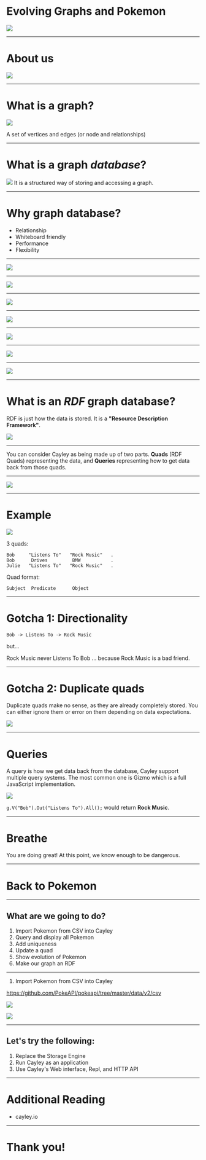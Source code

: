 <!-- page_number: true -->

# Evolving Graphs and Pokemon

![](cover.jpg)

---

# About us

![](about-us.png)

---

# What is a graph?
![](graph.png)

A set of vertices and edges (or node and relationships)

---

# What is a graph *database*?
![](graph2.png)
It is a structured way of storing and accessing a graph.

---

# Why graph database?
* Relationship
* Whiteboard friendly
* Performance
* Flexibility
---

![](flexibility1.jpg)

---

![](flexibility2.jpg)

---

![](flexibility3.jpg)

---

![](flexibility4.jpg)

---

![](flexibility5.jpg)

---

![](flexibility6.jpg)

---


![](graph-dbs.png)

---

# What is an *RDF* graph database?
RDF is just how the data is stored.  It is a **"Resource Description Framework"**.

![](hello_my_name_is-RDF.jpg)

---

You can consider Cayley as being made up of two parts.  **Quads** (RDF Quads) representing the data, and **Queries** representing how to get data back from those quads. 

---

![](quad.png)

---

# Example

![](graph.png)

3 quads:

    Bob     "Listens To"   "Rock Music"   . 
    Bob      Drives         BMW           . 
    Julie   "Listens To"   "Rock Music"   . 
    
Quad format:

    Subject  Predicate      Object

---

# Gotcha 1: Directionality

```Bob -> Listens To -> Rock Music```

but... 

Rock Music never Listens To Bob ... because Rock Music is a bad friend. 

---

# Gotcha 2: Duplicate quads

Duplicate quads make no sense, as they are already completely stored.  You can either ignore them or error on them depending on data expectations.

![](dupe.png)

---

# Queries

A query is how we get data back from the database, Cayley support multiple query systems. The most common one is Gizmo which is a full JavaScript implementation.

![](gizmo.jpg) 

```g.V("Bob").Out("Listens To").All();```
would return **Rock Music**.

---

# Breathe

You are doing great! 
At this point, we know enough to be dangerous.

---

# Back to Pokemon

---
## What are we going to do?

1. Import Pokemon from CSV into Cayley
2. Query and display all Pokemon
3. Add uniqueness
4. Update a quad
5. Show evolution of Pokemon
6. Make our graph an RDF

---

1. Import Pokemon from CSV into Cayley

https://github.com/PokeAPI/pokeapi/tree/master/data/v2/csv

![](csv.png)

![](step1.png)

---

## Let's try the following:

1. Replace the Storage Engine
2. Run Cayley as an application
3. Use Cayley's Web interface, Repl, and HTTP API

---

# Additional Reading

- cayley.io

---

# Thank you!
